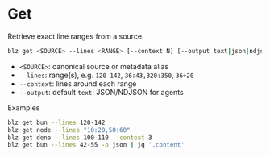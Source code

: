 # Get

Retrieve exact line ranges from a source.

```bash
blz get <SOURCE> --lines <RANGE> [--context N] [--output text|json|ndjson]
```
- `<SOURCE>`: canonical source or metadata alias
- `--lines`: range(s), e.g. `120-142`, `36:43,320:350`, `36+20`
- `--context`: lines around each range
- `--output`: default `text`; JSON/NDJSON for agents

Examples

```bash
blz get bun --lines 120-142
blz get node --lines "10:20,50:60"
blz get deno --lines 100-110 --context 3
blz get bun --lines 42-55 -o json | jq '.content'
```
